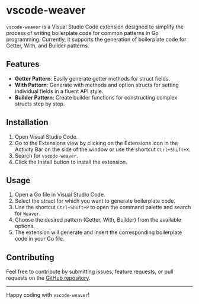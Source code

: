 # vscode-weaver

`vscode-weaver` is a Visual Studio Code extension designed to simplify the process of writing boilerplate code for common patterns in Go programming. Currently, it supports the generation of boilerplate code for Getter, With, and Builder patterns.

## Features

- **Getter Pattern**: Easily generate getter methods for struct fields.
- **With Pattern**: Generate with methods and option structs for setting individual fields in a fluent API style.
- **Builder Pattern**: Create builder functions for constructing complex structs step by step.

## Installation

1. Open Visual Studio Code.
2. Go to the Extensions view by clicking on the Extensions icon in the Activity Bar on the side of the window or use the shortcut `Ctrl+Shift+X`.
3. Search for `vscode-weaver`.
4. Click the Install button to install the extension.

## Usage

1. Open a Go file in Visual Studio Code.
2. Select the struct for which you want to generate boilerplate code.
3. Use the shortcut `Ctrl+Shift+P` to open the command palette and search for `Weaver`.
4. Choose the desired pattern (Getter, With, Builder) from the available options.
5. The extension will generate and insert the corresponding boilerplate code in your Go file.

## Contributing

Feel free to contribute by submitting issues, feature requests, or pull requests on the [GitHub repository](https://github.com/thegreatforge/vscode-weaver).

---

Happy coding with `vscode-weaver`!
